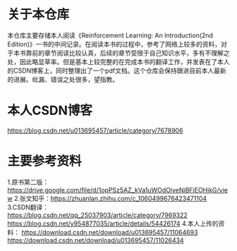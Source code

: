 # 关于本仓库
本仓库主要存储本人阅读《Reinforcement Learning: An Introduction(2nd Edition)》一书的中间记录。在阅读本书的过程中，参考了网络上较多的资料，对于本书靠前的章节阅读比较认真，后续的章节受限于自己知识水平，多有不理解之处，因此略显草率。但是基本上较完整的在完成本书的翻译工作，并发表在了本人的CSDN博客上，同时整理出了一个pdf文档。这个仓库会保持跟进目前本人最新的进展。纰漏、错误之处很多，望指教。

# 本人CSDN博客
https://blog.csdn.net/u013695457/article/category/7678906

# 主要参考资料
1.原书第二版：https://drive.google.com/file/d/1opPSz5AZ_kVa1uWOdOiveNiBFiEOHjkG/view
2.张文知乎：https://zhuanlan.zhihu.com/c_1060499676423471104
3.CSDN翻译：
https://blog.csdn.net/qq_25037903/article/category/7969322
https://blog.csdn.net/y954877035/article/details/54426174
4.本人上传的资料：
https://download.csdn.net/download/u013695457/11064693
https://download.csdn.net/download/u013695457/11026434
